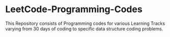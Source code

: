 # LeetCode-Programming-Codes
 This Repository consists of Programming codes for various Learning Tracks varying from 30 days of coding to specific data structure coding problems.
